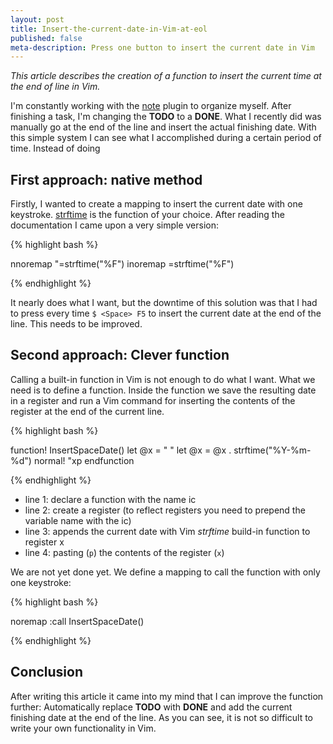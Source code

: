 ```yaml
---
layout: post
title: Insert-the-current-date-in-Vim-at-eol
published: false
meta-description: Press one button to insert the current date in Vim
---
```

*This article describes the creation of a function to insert the current time at the end of line in Vim.*

I'm constantly working with the [note](url) plugin to organize myself. After finishing a task, I'm changing the **TODO** to
a **DONE**. What I recently did was manually go at the end of the line and insert the actual finishing date. With this simple
system I can see what I accomplished during a certain period of time. Instead of doing


## First approach: native method

Firstly, I wanted to create a mapping to insert the current date with one keystroke. [strftime](url) is the function of your
choice. After reading the documentation I came upon a very simple version:


{% highlight bash %}

nnoremap <F5> "=strftime("%F")<CR>
inoremap <F5> <C-R>=strftime("%F")<CR>

{% endhighlight %}


It nearly does what I want, but the downtime of this solution was that I had to press every time `$ <Space> F5` to insert the
current date at the end of the line. This needs to be improved.


## Second approach: Clever function

Calling a built-in function in Vim is not enough to do what I want. What we need is to define a function. Inside the function we
save the resulting date in a register and run a Vim command for inserting the contents of the register at the end of the current
line.


{% highlight bash %}

function! InsertSpaceDate()
  let @x = " "
  let @x = @x . strftime("%Y-%m-%d")
  normal! "xp
endfunction

{% endhighlight %}


- line 1: declare a function with the name ic
- line 2: create a register (to reflect registers you need to prepend the variable name with the ic)
- line 3: appends the current date with Vim *strftime* build-in function to register x
- line 4: pasting (`p`) the contents of the register (`x`)


We are not yet done yet. We define a mapping to call the function with only one keystroke:


{% highlight bash %}

noremap <silent> <F5> :call InsertSpaceDate()<CR>

{% endhighlight %}


## Conclusion

After writing this article it came into my mind that I can improve the function further: Automatically replace **TODO** with **DONE** and add the current finishing date at the end of the line. As you can see, it is not so difficult to write your own functionality in Vim.

